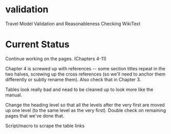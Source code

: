 validation
==========

Travel Model Validation and Reasonableness Checking WikiText

Current Status
==============

Continue working on the pages. (Chapters 4-11)

Chapter 4 is screwed up with references -- some section titles repeat in the two halves, screwing up the cross references (so we'll need to anchor them differently or subtly rename them).  Also check that in Chapter 3.

Tables look really bad and nead to be cleaned up to look more like the manual.

Change the heading level so that all the levels after the very first are moved up one level (to the same level as the
very first).  Double check on remaining pages that we've done that.

Script/macro to scrape the table links
